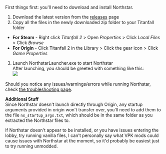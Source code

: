 First things first: you'll need to download and install Northstar.

1. Download the latest version from the [releases](https://github.com/R2Northstar/Northstar/releases) page
2. Copy all the files in the newly downloaded zip folder to your Titanfall folder  
 - **For Steam** - Right click *Titanfall 2* > Open *Properties* > Click *Local Files* > Click *Browse*  
- **For Origin** - Click Titanfall 2 in the Library > Click the gear icon > Click *Game Properties*  
3. Launch NorthstarLauncher.exe to start Northstar  
After launching, you should be greeted with something like this:  
![](https://raw.githubusercontent.com/R2Northstar/Northstar/main/wiki/titleagreement.png)

Should you notice any issues/warnings/errors while running Northstar, check [the troubleshooting page](Troubleshooting.md).

**Additional Stuff**  
Since Northstar doesn't launch directly through Origin, any startup arguments provided in origin won't transfer over, you'll need to add them to the file `ns_startup_args.txt`, which should be in the same folder as you extracted the Northstar files to.  
  
If Northstar doesn't appear to be installed, or you have issues entering the lobby, try running vanilla files, I can't personally say what VPK mods could cause issues with Northstar at the moment, so it'd probably be easiest just to try running unmodded.